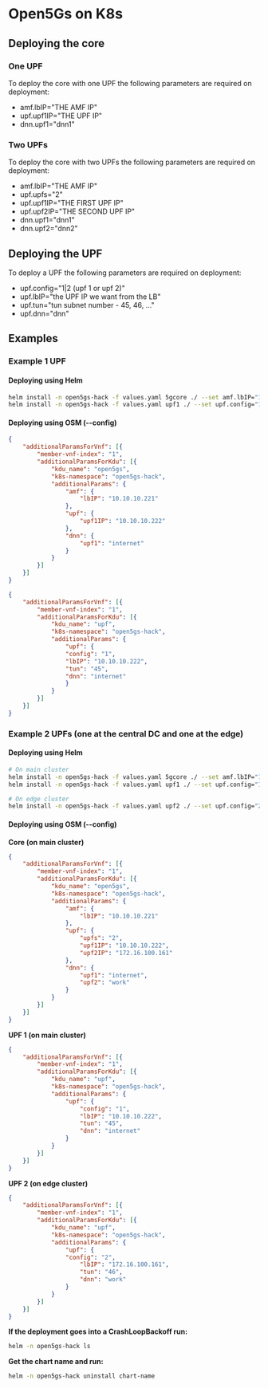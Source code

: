 # Open5Gs on K8s

## Deploying the core

### One UPF
To deploy the core with one UPF the following parameters are required on deployment:
* amf.lbIP="THE AMF IP"
* upf.upf1IP="THE UPF IP"
* dnn.upf1="dnn1"

### Two UPFs
To deploy the core with two UPFs the following parameters are required on deployment:
* amf.lbIP="THE AMF IP"
* upf.upfs="2"
* upf.upf1IP="THE FIRST UPF IP"
* upf.upf2IP="THE SECOND UPF IP"
* dnn.upf1="dnn1"
* dnn.upf2="dnn2"

## Deploying the UPF

To deploy a UPF the following parameters are required on deployment:
* upf.config="1|2 (upf 1 or upf 2)"
* upf.lbIP="the UPF IP we want from the LB"
* upf.tun="tun subnet number - 45, 46, ..."
* upf.dnn="dnn"

## Examples
### Example 1 UPF

#### Deploying using Helm
```bash
helm install -n open5gs-hack -f values.yaml 5gcore ./ --set amf.lbIP="10.10.10.221",upf.upf1IP="10.10.10.222",dnn.upf1="dnn1"
helm install -n open5gs-hack -f values.yaml upf1 ./ --set upf.config="1",upf.lbIP="10.10.10.222",upf.tun="45",upf.dnn="internet"
```

#### Deploying using OSM (--config)
```JSON
{
	"additionalParamsForVnf": [{
		"member-vnf-index": "1",
		"additionalParamsForKdu": [{
			"kdu_name": "open5gs",
			"k8s-namespace": "open5gs-hack",
			"additionalParams": {
				"amf": {
					"lbIP": "10.10.10.221"
				},
				"upf": {
					"upf1IP": "10.10.10.222"
				},
				"dnn": {
					"upf1": "internet"
				}
			}
		}]
	}]
}
```

```JSON
{
	"additionalParamsForVnf": [{
		"member-vnf-index": "1",
		"additionalParamsForKdu": [{
			"kdu_name": "upf",
			"k8s-namespace": "open5gs-hack",
			"additionalParams": {
				"upf": {
				"config": "1",
				"lbIP": "10.10.10.222",
				"tun": "45",
				"dnn": "internet"
				}
			}
		}]
	}]
}
```

### Example 2 UPFs (one at the central DC and one at the edge)
#### Deploying using Helm
```bash
# On main cluster
helm install -n open5gs-hack -f values.yaml 5gcore ./ --set amf.lbIP="10.10.10.221",upf.upfs="2",upf.upf1IP="10.10.10.222",upf.upf2IP="172.16.100.161",dnn.upf1="internet",dnn.upf2="work"
helm install -n open5gs-hack -f values.yaml upf1 ./ --set upf.config="1",upf.lbIP="10.10.10.222",upf.tun="45",upf.dnn="internet"

# On edge cluster
helm install -n open5gs-hack -f values.yaml upf2 ./ --set upf.config="2",upf.lbIP="172.16.100.161",upf.tun="46",upf.dnn="work"
```

#### Deploying using OSM (--config)

**Core (on main cluster)**
```JSON
{
	"additionalParamsForVnf": [{
		"member-vnf-index": "1",
		"additionalParamsForKdu": [{
			"kdu_name": "open5gs",
			"k8s-namespace": "open5gs-hack",
			"additionalParams": {
				"amf": {
					"lbIP": "10.10.10.221"
				},
				"upf": {
					"upfs": "2",
					"upf1IP": "10.10.10.222",
					"upf2IP": "172.16.100.161"
				},
				"dnn": {
					"upf1": "internet",
					"upf2": "work"
				}
			}
		}]
	}]
}
```
**UPF 1 (on main cluster)**
```JSON
{
	"additionalParamsForVnf": [{
		"member-vnf-index": "1",
		"additionalParamsForKdu": [{
			"kdu_name": "upf",
			"k8s-namespace": "open5gs-hack",
			"additionalParams": {
				"upf": {
					"config": "1",
					"lbIP": "10.10.10.222",
					"tun": "45",
					"dnn": "internet"
				}
			}
		}]
	}]
}
```

**UPF 2 (on edge cluster)**
```JSON
{
	"additionalParamsForVnf": [{
		"member-vnf-index": "1",
		"additionalParamsForKdu": [{
			"kdu_name": "upf",
			"k8s-namespace": "open5gs-hack",
			"additionalParams": {
				"upf": {
				"config": "2",
					"lbIP": "172.16.100.161",
					"tun": "46",
					"dnn": "work"
				}
			}
		}]
	}]
}
```

**If the deployment goes into a CrashLoopBackoff run:**
```bash
helm -n open5gs-hack ls
```
**Get the chart name and run:**
```bash
helm -n open5gs-hack uninstall chart-name
```
